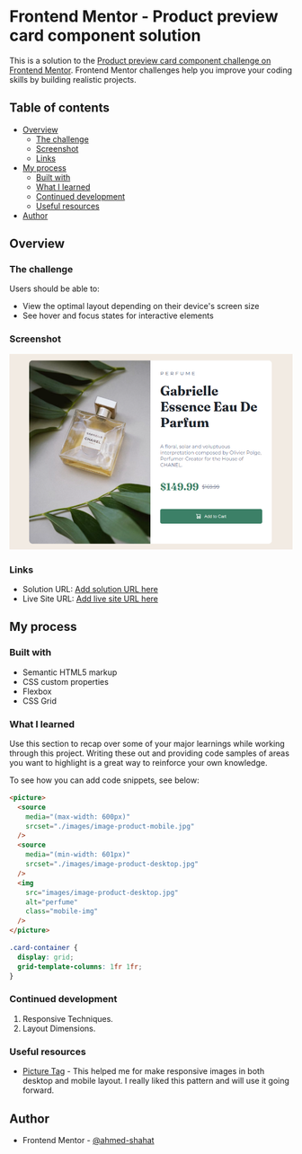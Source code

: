 # Frontend Mentor - Product preview card component solution

This is a solution to the [Product preview card component challenge on Frontend Mentor](https://www.frontendmentor.io/challenges/product-preview-card-component-GO7UmttRfa). Frontend Mentor challenges help you improve your coding skills by building realistic projects.

## Table of contents

- [Overview](#overview)
  - [The challenge](#the-challenge)
  - [Screenshot](#screenshot)
  - [Links](#links)
- [My process](#my-process)
  - [Built with](#built-with)
  - [What I learned](#what-i-learned)
  - [Continued development](#continued-development)
  - [Useful resources](#useful-resources)
- [Author](#author)

## Overview

### The challenge

Users should be able to:

- View the optimal layout depending on their device's screen size
- See hover and focus states for interactive elements

### Screenshot

![](./images/Screenshot%20from%202024-03-01%2016-48-36.png)

### Links

- Solution URL: [Add solution URL here](https://your-solution-url.com)
- Live Site URL: [Add live site URL here](https://your-live-site-url.com)

## My process

### Built with

- Semantic HTML5 markup
- CSS custom properties
- Flexbox
- CSS Grid

### What I learned

Use this section to recap over some of your major learnings while working through this project. Writing these out and providing code samples of areas you want to highlight is a great way to reinforce your own knowledge.

To see how you can add code snippets, see below:

```html
<picture>
  <source
    media="(max-width: 600px)"
    srcset="./images/image-product-mobile.jpg"
  />
  <source
    media="(min-width: 601px)"
    srcset="./images/image-product-desktop.jpg"
  />
  <img
    src="images/image-product-desktop.jpg"
    alt="perfume"
    class="mobile-img"
  />
</picture>
```

```css
.card-container {
  display: grid;
  grid-template-columns: 1fr 1fr;
}
```

### Continued development

1. Responsive Techniques.
2. Layout Dimensions.

### Useful resources

- [Picture Tag](https://developer.mozilla.org/en-US/docs/Learn/HTML/Multimedia_and_embedding/Responsive_images) - This helped me for make responsive images in both desktop and mobile layout. I really liked this pattern and will use it going forward.

## Author

- Frontend Mentor - [@ahmed-shahat](https://www.frontendmentor.io/profile/ahmed-shahat)
